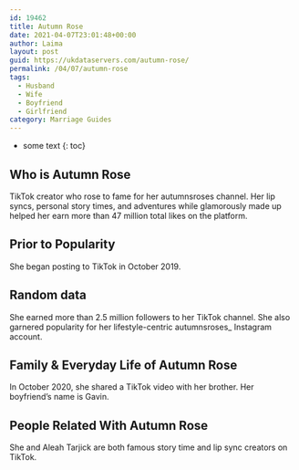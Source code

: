 ```yaml
---
id: 19462
title: Autumn Rose
date: 2021-04-07T23:01:48+00:00
author: Laima
layout: post
guid: https://ukdataservers.com/autumn-rose/
permalink: /04/07/autumn-rose
tags:
  - Husband
  - Wife
  - Boyfriend
  - Girlfriend
category: Marriage Guides
---
```


* some text
{: toc}


## Who is Autumn Rose
                  
                  
                  
TikTok creator who rose to fame for her autumnsroses channel. Her lip syncs, personal story times, and adventures while glamorously made up helped her earn more than 47 million total likes on the platform.
                  
              
            
              
            
                
                
                
## Prior to Popularity
                  
                  
                  
She began posting to TikTok in October 2019.
                  
              
            
              
            
                
                
                
## Random data
                  
                  
                  
She earned more than 2.5 million followers to her TikTok channel. She also garnered popularity for her lifestyle-centric autumnsroses_ Instagram account. 
                  
              
            
              
            
                
                
                
## Family & Everyday Life of Autumn Rose
                  
                  
                  
In October 2020, she shared a TikTok video with her brother. Her boyfriend&#8217;s name is Gavin.
                  
              
            
              
            
                
                
                
## People Related With Autumn Rose
                  
                  
                  
She and Aleah Tarjick are both famous story time and lip sync creators on TikTok.
                  
              
            
              
            
                
              
            
              
              
            
            
              
            
          
          
          